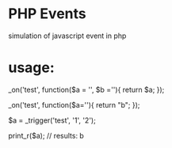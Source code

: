 # PHP Events
simulation of javascript event in php

# usage: 

_on('test', function($a = '', $b =''){ return $a; });

_on('test', function($a=''){ return "b"; });

$a = _trigger('test', '1', '2');

print_r($a); // results: b
